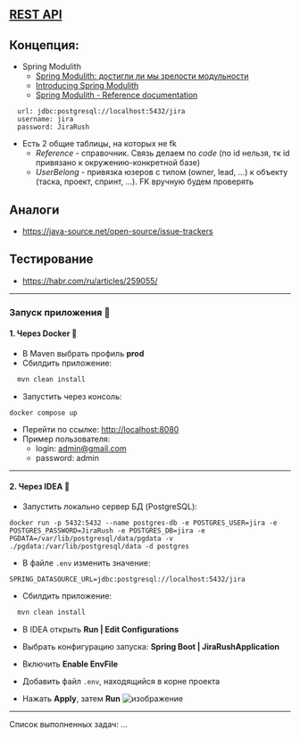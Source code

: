 ## [REST API](http://localhost:8080/doc)

## Концепция:

- Spring Modulith
    - [Spring Modulith: достигли ли мы зрелости модульности](https://habr.com/ru/post/701984/)
    - [Introducing Spring Modulith](https://spring.io/blog/2022/10/21/introducing-spring-modulith)
    - [Spring Modulith - Reference documentation](https://docs.spring.io/spring-modulith/docs/current-SNAPSHOT/reference/html/)

```
  url: jdbc:postgresql://localhost:5432/jira
  username: jira
  password: JiraRush
```

- Есть 2 общие таблицы, на которых не fk
    - _Reference_ - справочник. Связь делаем по _code_ (по id нельзя, тк id привязано к окружению-конкретной базе)
    - _UserBelong_ - привязка юзеров с типом (owner, lead, ...) к объекту (таска, проект, спринт, ...). FK вручную будем
      проверять

## Аналоги

- https://java-source.net/open-source/issue-trackers

## Тестирование

- https://habr.com/ru/articles/259055/

---
### Запуск приложения 🚀
#### 1. Через Docker 🐳
- В Maven выбрать профиль **prod** 
- Сбилдить приложение:  
```bash
  mvn clean install
```
- Запустить через консоль:
```
docker compose up
```
- Перейти по ссылке: [http://localhost:8080](http://localhost:8080)
- Пример пользователя:
	- login: admin@gmail.com
	- password: admin
---
#### 2. Через IDEA 🎯
- Запустить локально сервер БД (PostgreSQL):
```
docker run -p 5432:5432 --name postgres-db -e POSTGRES_USER=jira -e POSTGRES_PASSWORD=JiraRush -e POSTGRES_DB=jira -e PGDATA=/var/lib/postgresql/data/pgdata -v ./pgdata:/var/lib/postgresql/data -d postgres
```
- В файле `.env` изменить значение:
```
SPRING_DATASOURCE_URL=jdbc:postgresql://localhost:5432/jira
```
- Сбилдить приложение:  
```bash
  mvn clean install
```

- В IDEA открыть **Run | Edit Configurations**
    
- Выбрать конфигурацию запуска: **Spring Boot | JiraRushApplication**
    
- Включить **Enable EnvFile**
    
- Добавить файл `.env`, находящийся в корне проекта
    
- Нажать **Apply**, затем **Run**
![изображение](https://github.com/user-attachments/assets/870565a5-0930-4616-b46a-e8d364130480)

---
Список выполненных задач:
...
